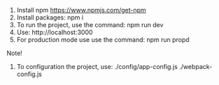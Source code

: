 1. Install npm https://www.npmjs.com/get-npm
2. Install packages: npm i
3. To run the project, use the command: npm run dev
4. Use: http://localhost:3000
5. For production mode use use the command: npm run propd

Note!
1. To configuration the project, use:
	./config/app-config.js
	./webpack-config.js

